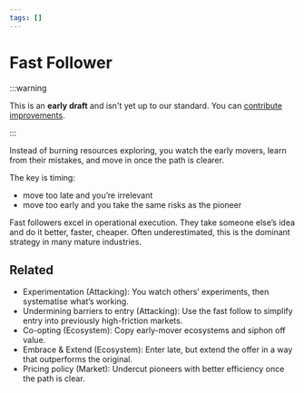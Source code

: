 ```yaml
---
tags: []
---
```


# Fast Follower

:::warning

This is an **early draft** and isn't yet up to our standard.
You can [contribute improvements](https://github.com/dave1010/wardley-leadership-strategies).

:::


Instead of burning resources exploring, you watch the early movers, learn from their mistakes, and move in once the path is clearer.

The key is timing:

- move too late and you’re irrelevant
- move too early and you take the same risks as the pioneer

Fast followers excel in operational execution. They take someone else’s idea and do it better, faster, cheaper. Often underestimated, this is the dominant strategy in many mature industries.

## Related

- Experimentation (Attacking): You watch others’ experiments, then systematise what’s working.
- Undermining barriers to entry (Attacking): Use the fast follow to simplify entry into previously high-friction markets.
- Co-opting (Ecosystem): Copy early-mover ecosystems and siphon off value.
- Embrace & Extend (Ecosystem): Enter late, but extend the offer in a way that outperforms the original.
- Pricing policy (Market): Undercut pioneers with better efficiency once the path is clear.